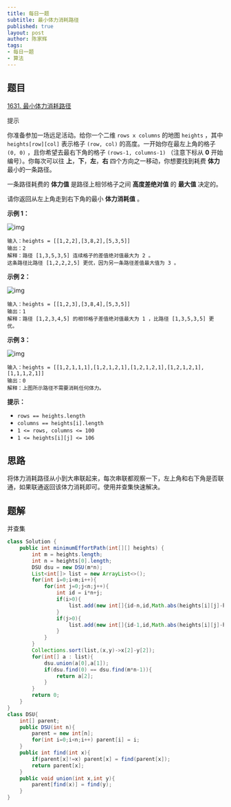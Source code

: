 ```yaml
---
title: 每日一题
subtitle: 最小体力消耗路径
published: true
layout: post
author: 陈家辉
tags:
- 每日一题
- 算法
---
```


## 题目

[1631. 最小体力消耗路径](https://leetcode.cn/problems/path-with-minimum-effort/)

提示

你准备参加一场远足活动。给你一个二维 `rows x columns` 的地图 `heights` ，其中 `heights[row][col]` 表示格子 `(row, col)` 的高度。一开始你在最左上角的格子 `(0, 0)` ，且你希望去最右下角的格子 `(rows-1, columns-1)` （注意下标从 **0** 开始编号）。你每次可以往 **上**，**下**，**左**，**右** 四个方向之一移动，你想要找到耗费 **体力** 最小的一条路径。

一条路径耗费的 **体力值** 是路径上相邻格子之间 **高度差绝对值** 的 **最大值** 决定的。

请你返回从左上角走到右下角的最小 **体力消耗值** 。

 

**示例 1：**

![img](https://assets.leetcode-cn.com/aliyun-lc-upload/uploads/2020/10/25/ex1.png)

```
输入：heights = [[1,2,2],[3,8,2],[5,3,5]]
输出：2
解释：路径 [1,3,5,3,5] 连续格子的差值绝对值最大为 2 。
这条路径比路径 [1,2,2,2,5] 更优，因为另一条路径差值最大值为 3 。
```

**示例 2：**

![img](https://assets.leetcode-cn.com/aliyun-lc-upload/uploads/2020/10/25/ex2.png)

```
输入：heights = [[1,2,3],[3,8,4],[5,3,5]]
输出：1
解释：路径 [1,2,3,4,5] 的相邻格子差值绝对值最大为 1 ，比路径 [1,3,5,3,5] 更优。
```

**示例 3：**

![img](https://assets.leetcode-cn.com/aliyun-lc-upload/uploads/2020/10/25/ex3.png)

```
输入：heights = [[1,2,1,1,1],[1,2,1,2,1],[1,2,1,2,1],[1,2,1,2,1],[1,1,1,2,1]]
输出：0
解释：上图所示路径不需要消耗任何体力。
```

 

**提示：**

- `rows == heights.length`
- `columns == heights[i].length`
- `1 <= rows, columns <= 100`
- `1 <= heights[i][j] <= 106`

## 思路

将体力消耗路径从小到大串联起来，每次串联都观察一下，左上角和右下角是否联通，如果联通返回该体力消耗即可。使用并查集快速解决。

## 题解

并查集

```java
class Solution {
    public int minimumEffortPath(int[][] heights) {
        int m = heights.length;
        int n = heights[0].length;
        DSU dsu = new DSU(m*n);
        List<int[]> list = new ArrayList<>();
        for(int i=0;i<m;i++){
            for(int j=0;j<n;j++){
                int id = i*n+j;
                if(i>0){
                    list.add(new int[]{id-n,id,Math.abs(heights[i][j]-heights[i-1][j])});
                }
                if(j>0){
                    list.add(new int[]{id-1,id,Math.abs(heights[i][j]-heights[i][j-1])});
                }
            }
        }
        Collections.sort(list,(x,y)->x[2]-y[2]);
        for(int[] a : list){
            dsu.union(a[0],a[1]);
            if(dsu.find(0) == dsu.find(m*n-1)){
                return a[2];
            }
        }
        return 0;
    }
}
class DSU{
    int[] parent;
    public DSU(int n){
        parent = new int[n];
        for(int i=0;i<n;i++) parent[i] = i;
    }
    public int find(int x){
        if(parent[x]!=x) parent[x] = find(parent[x]);
        return parent[x];
    }
    public void union(int x,int y){
        parent[find(x)] = find(y);
    }
}
```
